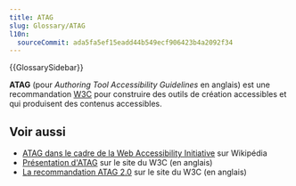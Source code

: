 ```yaml
---
title: ATAG
slug: Glossary/ATAG
l10n:
  sourceCommit: ada5fa5ef15eadd44b549ecf906423b4a2092f34
---
```


{{GlossarySidebar}}

**ATAG** (pour <i lang="en">Authoring Tool Accessibility Guidelines</i> en anglais) est une recommandation [W3C](/fr/docs/Glossary/W3C) pour construire des outils de création accessibles et qui produisent des contenus accessibles.

## Voir aussi

- [ATAG dans le cadre de la Web Accessibility Initiative](https://fr.wikipedia.org/wiki/Accessibilité_du_web#Recommandations_pour_les_outils_de_production_de_contenu) sur Wikipédia
- [Présentation d'ATAG](https://www.w3.org/WAI/standards-guidelines/atag/) sur le site du W3C (en anglais)
- [La recommandation ATAG 2.0](https://www.w3.org/TR/ATAG20/) sur le site du W3C (en anglais)
